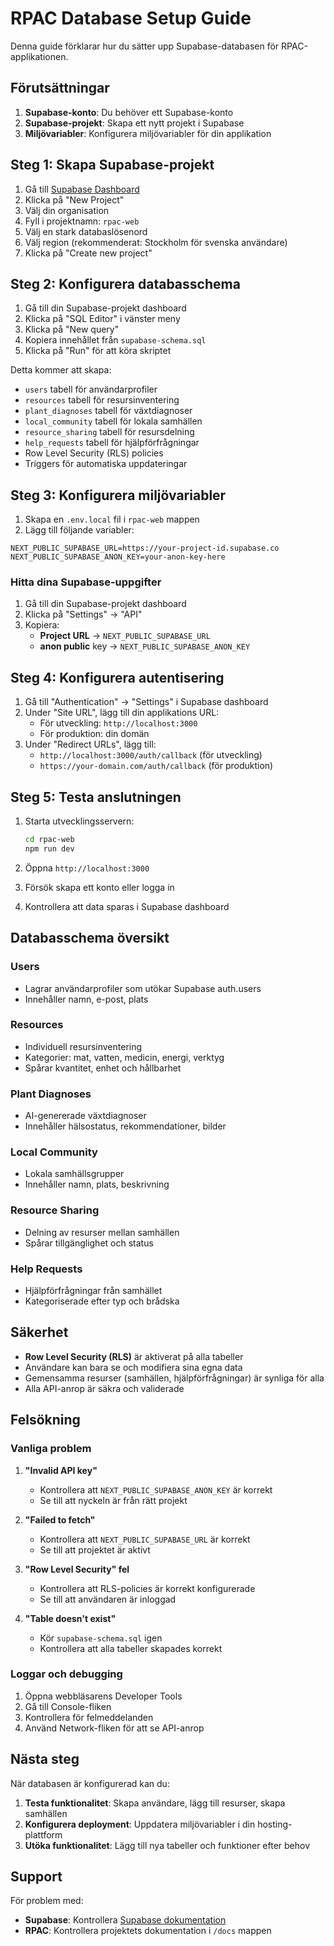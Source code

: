 # RPAC Database Setup Guide

Denna guide förklarar hur du sätter upp Supabase-databasen för RPAC-applikationen.

## Förutsättningar

1. **Supabase-konto**: Du behöver ett Supabase-konto
2. **Supabase-projekt**: Skapa ett nytt projekt i Supabase
3. **Miljövariabler**: Konfigurera miljövariabler för din applikation

## Steg 1: Skapa Supabase-projekt

1. Gå till [Supabase Dashboard](https://supabase.com/dashboard)
2. Klicka på "New Project"
3. Välj din organisation
4. Fyll i projektnamn: `rpac-web`
5. Välj en stark databaslösenord
6. Välj region (rekommenderat: Stockholm för svenska användare)
7. Klicka på "Create new project"

## Steg 2: Konfigurera databasschema

1. Gå till din Supabase-projekt dashboard
2. Klicka på "SQL Editor" i vänster meny
3. Klicka på "New query"
4. Kopiera innehållet från `supabase-schema.sql`
5. Klicka på "Run" för att köra skriptet

Detta kommer att skapa:
- `users` tabell för användarprofiler
- `resources` tabell för resursinventering
- `plant_diagnoses` tabell för växtdiagnoser
- `local_community` tabell för lokala samhällen
- `resource_sharing` tabell för resursdelning
- `help_requests` tabell för hjälpförfrågningar
- Row Level Security (RLS) policies
- Triggers för automatiska uppdateringar

## Steg 3: Konfigurera miljövariabler

1. Skapa en `.env.local` fil i `rpac-web` mappen
2. Lägg till följande variabler:

```env
NEXT_PUBLIC_SUPABASE_URL=https://your-project-id.supabase.co
NEXT_PUBLIC_SUPABASE_ANON_KEY=your-anon-key-here
```

### Hitta dina Supabase-uppgifter

1. Gå till din Supabase-projekt dashboard
2. Klicka på "Settings" → "API"
3. Kopiera:
   - **Project URL** → `NEXT_PUBLIC_SUPABASE_URL`
   - **anon public** key → `NEXT_PUBLIC_SUPABASE_ANON_KEY`

## Steg 4: Konfigurera autentisering

1. Gå till "Authentication" → "Settings" i Supabase dashboard
2. Under "Site URL", lägg till din applikations URL:
   - För utveckling: `http://localhost:3000`
   - För produktion: din domän
3. Under "Redirect URLs", lägg till:
   - `http://localhost:3000/auth/callback` (för utveckling)
   - `https://your-domain.com/auth/callback` (för produktion)

## Steg 5: Testa anslutningen

1. Starta utvecklingsservern:
   ```bash
   cd rpac-web
   npm run dev
   ```

2. Öppna `http://localhost:3000`
3. Försök skapa ett konto eller logga in
4. Kontrollera att data sparas i Supabase dashboard

## Databasschema översikt

### Users
- Lagrar användarprofiler som utökar Supabase auth.users
- Innehåller namn, e-post, plats

### Resources
- Individuell resursinventering
- Kategorier: mat, vatten, medicin, energi, verktyg
- Spårar kvantitet, enhet och hållbarhet

### Plant Diagnoses
- AI-genererade växtdiagnoser
- Innehåller hälsostatus, rekommendationer, bilder

### Local Community
- Lokala samhällsgrupper
- Innehåller namn, plats, beskrivning

### Resource Sharing
- Delning av resurser mellan samhällen
- Spårar tillgänglighet och status

### Help Requests
- Hjälpförfrågningar från samhället
- Kategoriserade efter typ och brådska

## Säkerhet

- **Row Level Security (RLS)** är aktiverat på alla tabeller
- Användare kan bara se och modifiera sina egna data
- Gemensamma resurser (samhällen, hjälpförfrågningar) är synliga för alla
- Alla API-anrop är säkra och validerade

## Felsökning

### Vanliga problem

1. **"Invalid API key"**
   - Kontrollera att `NEXT_PUBLIC_SUPABASE_ANON_KEY` är korrekt
   - Se till att nyckeln är från rätt projekt

2. **"Failed to fetch"**
   - Kontrollera att `NEXT_PUBLIC_SUPABASE_URL` är korrekt
   - Se till att projektet är aktivt

3. **"Row Level Security" fel**
   - Kontrollera att RLS-policies är korrekt konfigurerade
   - Se till att användaren är inloggad

4. **"Table doesn't exist"**
   - Kör `supabase-schema.sql` igen
   - Kontrollera att alla tabeller skapades korrekt

### Loggar och debugging

1. Öppna webbläsarens Developer Tools
2. Gå till Console-fliken
3. Kontrollera för felmeddelanden
4. Använd Network-fliken för att se API-anrop

## Nästa steg

När databasen är konfigurerad kan du:

1. **Testa funktionalitet**: Skapa användare, lägg till resurser, skapa samhällen
2. **Konfigurera deployment**: Uppdatera miljövariabler i din hosting-plattform
3. **Utöka funktionalitet**: Lägg till nya tabeller och funktioner efter behov

## Support

För problem med:
- **Supabase**: Kontrollera [Supabase dokumentation](https://supabase.com/docs)
- **RPAC**: Kontrollera projektets dokumentation i `/docs` mappen
